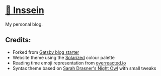 # [🤯 Inssein](https://inssein.com/)

My personal blog.

## Credits:

- Forked from [Gatsby blog starter](https://github.com/gatsbyjs/gatsby-starter-blog)
- Website theme using the [Solarized](<https://en.wikipedia.org/wiki/Solarized_(color_scheme)>) colour palette
- Reading time emoji representation from [overreacted.io](https://overreacted.io/)
- Syntax theme based on [Sarah Drasner's Night Owl](https://github.com/sdras/night-owl-vscode-theme/) with small tweaks
